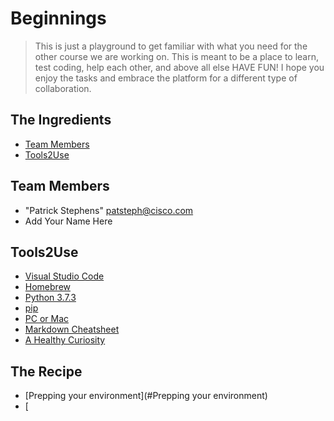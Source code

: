 # Beginnings
> This is just a playground to get familiar with what you need for the other course we are working on. This is meant to be a place to learn, test coding, help each other, and above all else HAVE FUN! I hope you enjoy the tasks and embrace the platform for a different type of collaboration. 

## The Ingredients
* [Team Members](#team-members)
* [Tools2Use](#Tools2Use)

## <a name="team-members"></a>Team Members
* "Patrick Stephens" <patsteph@cisco.com>
* Add Your Name Here

## <a name="Tools2Use"></a>Tools2Use
* [Visual Studio Code](https://code.visualstudio.com/)
* [Homebrew](https://treehouse.github.io/installation-guides/mac/homebrew)
* [Python 3.7.3](https://www.python.org/downloads/release/python-373/)
* [pip](https://pip.pypa.io/en/stable/)
* [PC or Mac](https://youtu.be/qfv6Ah_MVJU)
* [Markdown Cheatsheet](https://guides.github.com/pdfs/markdown-cheatsheet-online.pdf)
* [A Healthy Curiosity](https://www.entrepreneur.com/article/345981)

## The Recipe
* [Prepping your environment](#Prepping your environment)
* [




